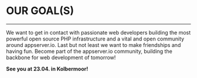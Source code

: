 # <i class="fa fa-heart"></i> OUR GOAL(S)
***

We want to get in contact with passionate web developers building the most powerful open source PHP infrastructure and a
vital and open community around appserver.io. Last but not least we want to make friendships and having fun. Become part
of the appserver.io community, building the backbone for web development of tomorrow!

**See you at 23.04. in Kolbermoor!**
